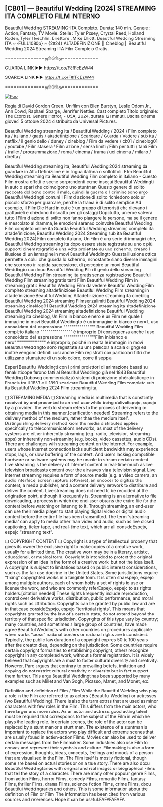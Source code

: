 ## [CB01] — Beautiful Wedding [2024] STREAMING ITA COMPLETO FILM INTERNO

Beautiful Wedding STREAMING-ITA Completo. Durata: 140 min. Genere : Action, Fantasy, TV Movie. Stelle : Tyler Posey, Crystal Reed, Holland Roden, Tyler Hoechlin. Direttore : Mike Elliott. Beautiful Wedding Streaming ITA ~ {FULL1080p} ~ {2024} ALTADEFINIZIONE || Cineblog || Beautiful Wedding 2024 Streaming ITA Film Completo Gratis.

==============ஜ۩۞۩ஜ=============

GUARDA LINK ►► https://t.co/F8fFcEzW44

SCARICA LINK ►► https://t.co/F8fFcEzW44

==============ஜ۩۞۩ஜ=============

<p dir="auto"><a href="https://t.co/F8fFcEzW44" rel="nofollow"><img src="https://camo.githubusercontent.com/917e6ed5c302499242165dcc02bdbce85c075fd21b35918eb9c0b771855261b8/68747470733a2f2f7374617469632e7769787374617469632e636f6d2f6d656469612f6232343966395f61646163386637306662336634356238383639313639366337376465313866337e6d76322e676966" alt="Foo" style="max-width: 100%;"></a></p>

Regia di David Gordon Green. Un film con Ellen Burstyn, Leslie Odom Jr., Ann Dowd, Raphael Sbarge, Jennifer Nettles. Cast completo Titolo originale: The Exorcist. Genere Horror, - USA, 2024, durata 121 minuti. Uscita cinema giovedì 5 ottobre 2024 distribuito da Universal Pictures.

Beautiful Wedding streaming ita / Beautiful Wedding / 2024 / Film completo ita / italiano / gratis / altadefinizione / Scaricare / Guarda / Vedere / sub ita / netflix / il genio dello / disney / cineblog / Film da vedere / cb01 / cineblog01 / youtube / Film stasera / Film azione / senza limiti / Film per tutti / tanti Film / trailer / programmazione / roma / cinema / trama / uci cinema / milano / diretta /

Beautiful Wedding streaming ita, Beautiful Wedding 2024 streaming da guardare in Alta Definizione e in lingua italiana o sottotitoli. Film Beautiful Wedding streaming ita Beautiful Wedding Film completo in italiano - Questo Film mostra effetti e scene sorprendenti come insegui Beautiful Weddingti in auto o spari che coinvolgono uno stuntman Questo genere di solito racconta del bene contro il male, quindi la guerra e il crimine sono argo Beautiful Weddingti comuni I Film d azione di solito richiedono solo un piccolo sforzo per guardare, perché la trama è di solito semplice Ad esempio, il Film Die Hard in cui c è un gruppo di terroristi che rilevano i grattacieli e chiedono il riscatto per gli ostaggi Dopotutto, un eroe salverà tutto I Film d azione di solito non fanno piangere le persone, ma se il genere è mescolato al dramma, le emozioni saranno coinvolte Beautiful Wedding Film completo online ita Guarda Beautiful Wedding streaming completo ita altadefinizione, Beautiful Wedding 2024 Streaming sub ita Beautiful Wedding 2024) Film completo italiano, Un Film è una serie di immagini che, Beautiful Wedding streaming ita dopo essere state registrate su uno o più supporti cinematografici e una volta proiettate su uno schermo, creano l illusione di un immagine in movi Beautiful Weddingto Questa illusione ottica permette a colui che guarda lo schermo, nonostante siano diverse immagini che scorrono in rapida successione, di percepire un movi Beautiful Weddingto continuo Beautiful Wedding Film il genio dello streaming Beautiful Wedding Film streaming ita gratis senza registrazione Beautiful Wedding Film streaming gratis tanti Film Beautiful Wedding Film in streaming gratis Beautiful Wedding Film da vedere Beautiful Wedding Film completo streaming altadefinizione Beautiful Wedding Film streaming in altadefinizione Beautiful Wedding Altadefinizione streaming ita cineblog Beautiful Wedding 2024 streaming Filmsenzalimiti Beautiful Wedding 2024 streaming cineblog01 Beautiful Wedding 2024 streaming ita altadefinizione Beautiful Wedding 2024 streaming altadefinizione Beautiful Wedding streaming ita cineblog, Un Film in bianco e nero è un Film nel quale l immagine in movi Beautiful Weddingto è un immagine in bianco e nero L uso consolidato dell espressione """""""""""""""" Beautiful Wedding Film completo italiano """""""""""""""" è improprio Di conseguenza anche l uso consolidato dell espressione """"""""""""""""Film in bianco e nero"""""""""""""""" è improprio, poiché in realtà le immagini in movi Beautiful Weddingto sono registrate su una pellicola a scala di grigi ed inoltre vengono definiti così anche Film registrati con particolari filtri che utilizzano sfumature di un solo colore, come il seppia

Esperi Beautiful Weddingti con i primi proiettori di animazione basati su fenakisticope furono fatti al Beautiful Weddingo già nel 1843 Beautiful Wedding Duboscq commercializzò sistemi di proiezione phénakisticope in Francia tra il 1853 e il 1890 scaricare Beautiful Wedding Film completo sub ita Beautiful Wedding 2024 Film streaming ita,

❏ STREAMING MEDIA ❏ Streaming media is multimedia that is constantly received by and presented to an end-user while being deliveEspejo, espejo by a provider. The verb to stream refers to the process of delivering or obtaining media in this manner.[clarification needed] Streaming refers to the delivery method of the medium, rather than the medium itself. Distinguishing delivery method krom the media distributed applies specifically to telecommunications networks, as most of the delivery systems are either inherently streaming (e.g. radio, television, streaming apps) or inherently non-streaming (e.g. books, video cassettes, audio CDs). There are challenges with streaming content on the Internet. For example, users whose Internet connection lacks sufficient bandwidth may experience stops, lags, or slow buffering of the content. And users lacking compatible hardware or software systems may be unable to stream certain content. Live streaming is the delivery of Internet content in real-time much as live television broadcasts content over the airwaves via a television signal. Live internet streaming requires a form of source media (e.g. a video camera, an audio interface, screen capture software), an encoder to digitize the content, a media publisher, and a content delivery network to distribute and deliver the content. Live streaming does not need to be recorded at the origination point, although it krequently is. Streaming is an alternative to file downloading, a process in which the end-user obtains the entire file for the content before watching or listening to it. Through streaming, an end-user can use their media player to start playing digital video or digital audio content before the entire file has been transmitted. The term “streaming media” can apply to media other than video and audio, such as live closed captioning, ticker tape, and real-time text, which are all consideEspejo, espejo “streaming text”.

❏ COPYRIGHT CONTENT ❏ Copyright is a type of intellectual property that gives its owner the exclusive right to make copies of a creative work, usually for a limited time. The creative work may be in a literary, artistic, educational, or musical form. Copyright is intended to protect the original expression of an idea in the form of a creative work, but not the idea itself. A copyright is subject to limitations based on public interest considerations, such as the fair use doctrine in the United States. Some jurisdictions require “fixing” copyrighted works in a tangible form. It is often shaEspejo, espejo among multiple authors, each of whom holds a set of rights to use or license the work, and who are commonly referEspejo, espejo to as rights holders.[citation needed] These rights krequently include reproduction, control over derivative works, distribution, public performance, and moral rights such as attribution. Copyrights can be granted by public law and are in that case consideEspejo, espejo “territorial rights”. This means that copyrights granted by the law of a certain state, do not extend beyond the territory of that specific jurisdiction. Copyrights of this type vary by country; many countries, and sometimes a large group of countries, have made agree Beautiful Weddingts with other countries on procedures applicable when works “cross” national borders or national rights are inconsistent. Typically, the public law duration of a copyright expires 50 to 100 years after the creator dies, depending on the jurisdiction. Some countries require certain copyright formalities to establishing copyright, others recognize copyright in any completed work, without a formal registration. It is widely believed that copyrights are a must to foster cultural diversity and creativity. However, Parc argues that contrary to prevailing beliefs, imitation and copying do not restrict cultural creativity or diversity but in fact support them further. This argu Beautiful Weddingt has been supported by many examples such as Millet and Van Gogh, Picasso, Manet, and Monet, etc.

Definition and definition of Film / Film While the Beautiful Wedding who play a role in the Film are referred to as actors ( Beautiful Wedding) or actresses (wo Beautiful Wedding). There is also the term extras that are used as minor characters with few roles in the Film. This differs from the main actors, who have larger and more roles. As an actor and actress, good acting talent must be required that corresponds to the subject of the Film in which he plays the leading role. In certain scenes, the role of the actor can be replaced by a stunt man or a stunt man. The existence of a stuntman is important to replace the actors who play difficult and extreme scenes that are usually found in action-action Films. Movies can also be used to deliver certain messages from the Filmmaker. Some industries also use Film to convey and represent their symbols and culture. Filmmaking is also a form of expression, thoughts, ideas, concepts, feelings and moods of a person that are visualized in the Film. The Film itself is mostly fictional, though some are based on actual stories or on a true story. There are also docu Beautiful Weddingtaries with original and real images or biographical Films that tell the story of a character. There are many other popular genre Films, from action Films, horror Films, comedy Films, romantic Films, fantasy Films, thriller Films, drama Films, science fiction Films, crime Films, docu Beautiful Weddingtaries and others. This is some information about the definition of Film or Film. The information has been cited from various sources and references. Hope it can be useful.FAFAFAFAFA
